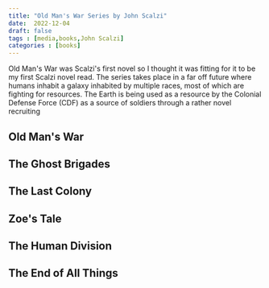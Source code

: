 ```yaml
---
title: "Old Man's War Series by John Scalzi"
date:  2022-12-04
draft: false
tags : [media,books,John Scalzi]
categories : [books]
---
```


Old Man's War was Scalzi's first novel so I thought it was fitting for it to be my first Scalzi novel read. The series takes place in a far off future 
where humans inhabit a galaxy inhabited by multiple races, most of which are fighting for resources. The Earth is being used as a resource by the 
Colonial Defense Force (CDF) as a source of soldiers through a rather novel recruiting

## Old Man's War

## The Ghost Brigades

## 	The Last Colony

## 	Zoe's Tale

## The Human Division

## The End of All Things

